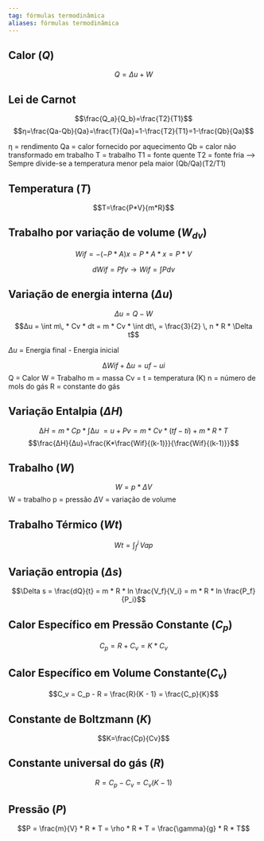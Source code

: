 ```yaml
---
tag: fórmulas termodinâmica
aliases: fórmulas termodinâmica
---
```


## Calor ($Q$)
$$Q = \Delta u + W$$
## Lei de Carnot
$$\frac{Q_a}{Q_b}=\frac{T2}{T1}$$
  $$η=\frac{Qa-Qb}{Qa}=\frac{T}{Qa}=1-\frac{T2}{T1}=1-\frac{Qb}{Qa}$$

  η = rendimento 
  Qa = calor fornecido por aquecimento 
  Qb = calor não transformado em trabalho
  T = trabalho
  T1 = fonte quente
  T2 = fonte fria 
  --> Sempre divide-se a temperatura menor pela maior (Qb/Qa)(T2/T1)

## Temperatura ($T$)
$$T=\frac{P*V}{m*R}$$

## Trabalho por variação de volume ($W_{dv}$)
$$Wif = - (-P*A)x = P * A*x=P*V$$

$$dWif=Pfv \rightarrow Wif = \int P dv$$

## Variação de energia interna ($\Delta u$)
$$\Delta u = Q - W$$
$$∆u = \int m\, * Cv * dt = m * Cv * \int dt\, = \frac{3}{2} \, n * R * \Delta t$$
  
$\Delta u$ = Energia final - Energia  inicial

$$∆Wif + ∆u = uf - ui$$
Q = Calor
W = Trabalho
m = massa
Cv = 
t = temperatura (K)
n = número de mols do gás
R = constante do gás

## Variação Entalpia ($\Delta H$)

$$∆H = m * Cp * \int ∆u\ = u + Pv = m * Cv * (tf - ti) + m * R * T$$
$$\frac{∆H}{∆u}=\frac{K*\frac{Wif}{(k-1)}}{\frac{Wif}{(k-1)}}$$
## Trabalho ($W$)
$$W=p*\Delta V$$
W = trabalho
p = pressão
$\Delta$V = variação de volume

## Trabalho Térmico ($Wt$)
$$Wt = \int_f ^ i \, Vap$$
## Variação entropia ($\Delta s$) 
$$\Delta s = \frac{dQ}{t} = m * R * ln \frac{V_f}{V_i} = m * R * ln \frac{P_f}{P_i}$$

## Calor Específico em Pressão Constante ($C_p$)
$$C_p = R + C_v = K * C_v$$

## Calor Específico em Volume Constante($C_v$)
$$C_v = C_p - R = \frac{R}{K - 1} = \frac{C_p}{K}$$

## Constante de Boltzmann ($K$)
$$K=\frac{Cp}{Cv}$$

## Constante universal do gás ($R$)
$$R = C_p - C_v = C_v(K - 1)$$


## Pressão ($P$)
$$P = \frac{m}{V} * R * T = \rho * R * T = \frac{\gamma}{g} * R * T$$
